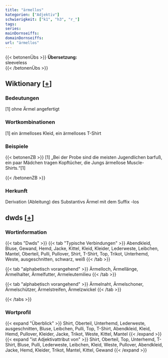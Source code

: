 ```yaml
---
title: "ärmellos"
kategorien: ["Adjektiv"]
schwierigkeit: ["k1", "h3", "r_"]
tags:
series:
mainDornseiffs:
domainDornseiffs:
url: "ärmellos"
---
```


{{< betonenÜbs >}}
**Übersetzung:**  
sleeveless  
{{< /betonenÜbs >}}

## Wiktionary [[+](https://de.wiktionary.org/wiki/ärmellos)]

### Bedeutungen
[1] ohne Ärmel angefertigt  

### Wortkombinationen
[1] ein ärmelloses Kleid, ein ärmelloses T-Shirt  

### Beispiele
{{< betonenZB >}}
[1] „Bei der Probe sind die meisten Jugendlichen barfuß, ein paar Mädchen tragen Kopftücher, die Jungs ärmellose Muscle-Shirts.“[1]  

{{< /betonenZB >}}
### Herkunft
Derivation (Ableitung) des Substantivs Ärmel mit dem Suffix -los  



## dwds [[+](https://www.dwds.de/wb/ärmellos)]

### Wortinformation
{{< tabs "Dwds" >}}
{{< tab "Typische Verbindungen" >}}
Abendkleid, Bluse, Gewand, Hemd, Jacke, Kittel, Kleid, Kleider, Lederweste, Leibchen, Mantel, Oberteil, Pulli, Pullover, Shirt, T-Shirt, Top, Trikot, Unterhemd, Weste, ausgeschnitten, schwarz, weiß
{{< /tab >}}

{{< tab "alphabetisch vorangehend" >}}
Ärmelloch, Ärmellänge, Ärmelhalter, Ärmelfutter, Armeleutemilieu
{{< /tab >}}

{{< tab "alphabetisch vorangehend" >}}
Ärmelnaht, Ärmelschoner, Ärmelschützer, Ärmelstreifen, Ärmelzwickel
{{< /tab >}}

{{< /tabs >}}

### Wortprofil
{{< expand "Überblick" >}} Shirt, Oberteil, Unterhemd, Lederweste, ausgeschnitten, Bluse, Leibchen, Pulli, Top, T-Shirt, Abendkleid, Kleid, Hemd, Pullover, Kleider, Jacke, Trikot, Weste, Kittel, Mantel {{< /expand >}}
{{< expand "ist Adjektivattribut von" >}} Shirt, Oberteil, Top, Unterhemd, T-Shirt, Bluse, Pulli, Lederweste, Leibchen, Kleid, Weste, Pullover, Abendkleid, Jacke, Hemd, Kleider, Trikot, Mantel, Kittel, Gewand {{< /expand >}}

